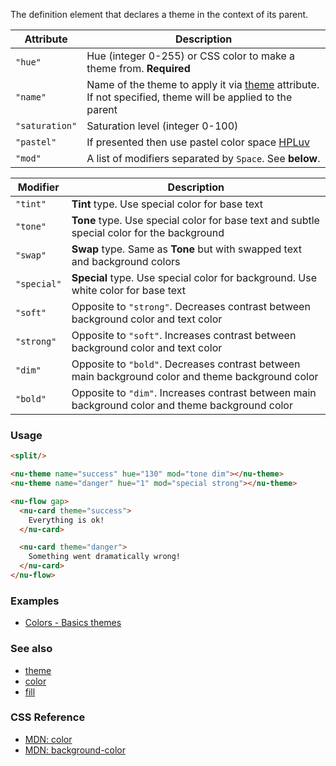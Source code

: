 The definition element that declares a theme in the context of its parent.

|Attribute|Description|
|-----|-----|
|`"hue"`|Hue (integer 0-255) or CSS color to make a theme from. **Required**|
|`"name"`|Name of the theme to apply it via [theme](../attributes/theme.md) attribute. If not specified, theme will be applied to the parent|
|`"saturation"`|Saturation level (integer 0-100)|
|`"pastel"`|If presented then use pastel color space [HPLuv](!https://www.hsluv.org/comparison/)|
|`"mod"`|A list of modifiers separated by `Space`. See **below**.|

|Modifier|Description|
|-----|-----|
|`"tint"`|**Tint** type. Use special color for base text|
|`"tone"`|**Tone** type. Use special color for base text and subtle special color for the background|
|`"swap"`|**Swap** type. Same as **Tone** but with swapped text and background colors|
|`"special"`|**Special** type. Use special color for background. Use white color for base text|
|`"soft"`|Opposite to `"strong"`. Decreases contrast between background color and text color|
|`"strong"`|Opposite to `"soft"`. Increases contrast between background color and text color|
|`"dim"`|Opposite to `"bold"`. Decreases contrast between main background color and theme background color|
|`"bold"`|Opposite to `"dim"`. Increases contrast between main background color and theme background color|

### Usage

```html
<split/>

<nu-theme name="success" hue="130" mod="tone dim"></nu-theme>
<nu-theme name="danger" hue="1" mod="special strong"></nu-theme>

<nu-flow gap>
  <nu-card theme="success">
    Everything is ok!
  </nu-card>

  <nu-card theme="danger">
    Something went dramatically wrong!
  </nu-card>
</nu-flow>
```

### Examples

* [Colors - Basics themes](../../storybook/colors/basic-themes.md)

### See also

* [theme](./theme.md)
* [color](./color.md)
* [fill](./fill.md)

### CSS Reference

* [MDN: color](!https://developer.mozilla.org/en-US/docs/Web/CSS/color)
* [MDN: background-color](!https://developer.mozilla.org/en-US/docs/Web/CSS/background-color)
